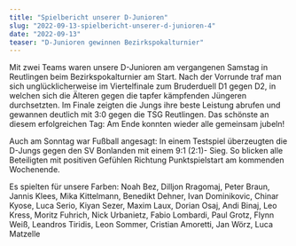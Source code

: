 ```yaml
---
title: "Spielbericht unserer D-Junioren"
slug: "2022-09-13-spielbericht-unserer-d-junioren-4"
date: "2022-09-13"
teaser: "D-Junioren gewinnen Bezirkspokalturnier"
---
```

Mit zwei Teams waren unsere D-Junioren am vergangenen Samstag in Reutlingen beim Bezirkspokalturnier am Start. Nach der Vorrunde traf man sich unglücklicherweise im Viertelfinale zum Bruderduell D1 gegen D2, in welchen sich die Älteren gegen die tapfer kämpfenden Jüngeren durchsetzten. Im Finale zeigten die Jungs ihre beste Leistung abrufen und gewannen deutlich mit 3:0 gegen die TSG Reutlingen. Das schönste an diesem erfolgreichen Tag: Am Ende konnten wieder alle gemeinsam jubeln!

Auch am Sonntag war Fußball angesagt: In einem Testspiel überzeugten die D-Jungs gegen den SV Bonlanden mit einem 9:1 (2:1)- Sieg. So blicken alle Beteiligten mit positiven Gefühlen Richtung Punktspielstart am kommenden Wochenende.

Es spielten für unsere Farben: Noah Bez, Dilljon Rragomaj, Peter Braun, Jannis Klees, Mika Kittelmann, Benedikt Dehner, Ivan Dominikovic, Chinar Kyose, Luca Serio, Kiyan Sezer, Maxim Laux, Dorian Osaj, Andi Binaj, Leo Kress, Moritz Fuhrich, Nick Urbanietz, Fabio Lombardi, Paul Grotz, Flynn Weiß, Leandros Tiridis, Leon Sommer, Cristian Amoretti, Jan Wörz, Luca Matzelle
